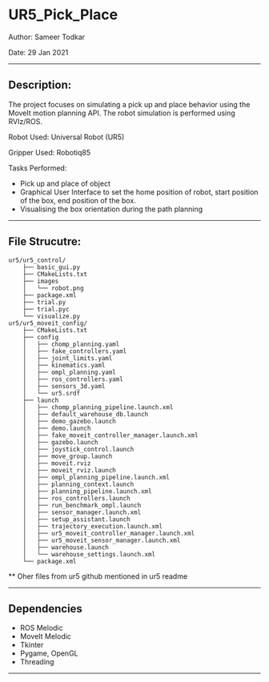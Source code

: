 # UR5_Pick_Place
Author: Sameer Todkar

Date: 29 Jan 2021

---


## Description:
The project focuses on simulating a pick up and place behavior using the MoveIt motion planning API. The robot simulation is performed using RVIz/ROS.

Robot Used: Universal Robot (UR5)

Gripper Used: Robotiq85

Tasks Performed:
- Pick up and place of object
- Graphical User Interface to set the home position of robot, start position of the box, end position of the box. 
- Visualising the box orientation during the path planning 

---

## File Strucutre: 


```
ur5/ur5_control/
    ├── basic_gui.py
    ├── CMakeLists.txt
    ├── images
    │   └── robot.png
    ├── package.xml
    ├── trial.py
    ├── trial.pyc
    └── visualize.py
ur5/ur5_moveit_config/
    ├── CMakeLists.txt
    ├── config
    │   ├── chomp_planning.yaml
    │   ├── fake_controllers.yaml
    │   ├── joint_limits.yaml
    │   ├── kinematics.yaml
    │   ├── ompl_planning.yaml
    │   ├── ros_controllers.yaml
    │   ├── sensors_3d.yaml
    │   └── ur5.srdf
    ├── launch
    │   ├── chomp_planning_pipeline.launch.xml
    │   ├── default_warehouse_db.launch
    │   ├── demo_gazebo.launch
    │   ├── demo.launch
    │   ├── fake_moveit_controller_manager.launch.xml
    │   ├── gazebo.launch
    │   ├── joystick_control.launch
    │   ├── move_group.launch
    │   ├── moveit.rviz
    │   ├── moveit_rviz.launch
    │   ├── ompl_planning_pipeline.launch.xml
    │   ├── planning_context.launch
    │   ├── planning_pipeline.launch.xml
    │   ├── ros_controllers.launch
    │   ├── run_benchmark_ompl.launch
    │   ├── sensor_manager.launch.xml
    │   ├── setup_assistant.launch
    │   ├── trajectory_execution.launch.xml
    │   ├── ur5_moveit_controller_manager.launch.xml
    │   ├── ur5_moveit_sensor_manager.launch.xml
    │   ├── warehouse.launch
    │   └── warehouse_settings.launch.xml
    └── package.xml
```
** Oher files from ur5 github mentioned in ur5 readme

---
## Dependencies

- ROS Melodic
- MoveIt Melodic
- Tkinter
- Pygame, OpenGL
- Threading

---